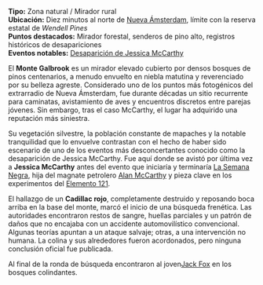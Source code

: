 **Tipo:** Zona natural / Mirador rural  
**Ubicación:** Diez minutos al norte de [Nueva Ámsterdam](Nueva%20Ámsterdam.md), límite con la reserva estatal de _Wendell Pines_  
**Puntos destacados:** Mirador forestal, senderos de pino alto, registros históricos de desapariciones  
**Eventos notables:**  [Desaparición de Jessica McCarthy](Desaparición%20de%20Jessica%20McCarthy.md)

El **Monte Galbrook** es un mirador elevado cubierto por densos bosques de pinos centenarios, a menudo envuelto en niebla matutina y reverenciado por su belleza agreste. Considerado uno de los puntos más fotogénicos del extrarradio de Nueva Ámsterdam, fue durante décadas un sitio recurrente para caminatas, avistamiento de aves y encuentros discretos entre parejas jóvenes. Sin embargo, tras el caso McCarthy, el lugar ha adquirido una reputación más siniestra.

Su vegetación silvestre, la población constante de mapaches y la notable tranquilidad que lo envuelve contrastan con el hecho de haber sido escenario de uno de los eventos más desconcertantes conocido como la desaparición de Jessica McCarthy. Fue aquí donde se avistó por última vez a **Jessica McCarthy** antes del evento que iniciaría y terminaría [La Semana Negra](La%20Semana%20Negra.md), hija del magnate petrolero [Alan McCarthy](Alan%20McCarthy.md) y pieza clave en los experimentos del [Elemento 121](Elemento%20121.md).

El hallazgo de un **Cadillac rojo**, completamente destruido y reposando boca arriba en la base del monte, marcó el inicio de una búsqueda frenética. Las autoridades encontraron restos de sangre, huellas parciales y un patrón de daños que no encajaba con un accidente automovilístico convencional. Algunas teorías apuntan a un ataque salvaje; otras, a una intervención no humana. La colina y sus alrededores fueron acordonados, pero ninguna conclusión oficial fue publicada.

Al final de la ronda de búsqueda encontraron al joven[Jack Fox](Jack%20Fox.md) en los bosques colindantes.
